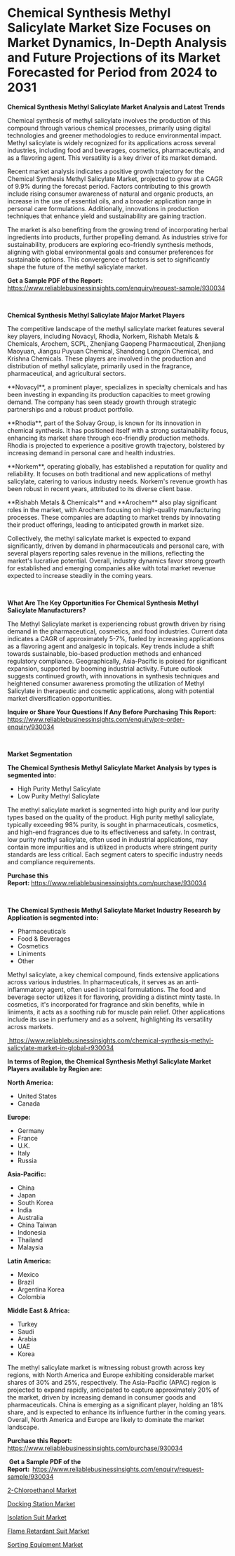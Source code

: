 <p><h1>Chemical Synthesis Methyl Salicylate Market Size Focuses on Market Dynamics, In-Depth Analysis and Future Projections of its Market Forecasted for Period from 2024 to 2031</h1></p><p><strong>Chemical Synthesis Methyl Salicylate Market Analysis and Latest Trends</strong></p>
<p><p>Chemical synthesis of methyl salicylate involves the production of this compound through various chemical processes, primarily using digital technologies and greener methodologies to reduce environmental impact. Methyl salicylate is widely recognized for its applications across several industries, including food and beverages, cosmetics, pharmaceuticals, and as a flavoring agent. This versatility is a key driver of its market demand. </p><p>Recent market analysis indicates a positive growth trajectory for the Chemical Synthesis Methyl Salicylate Market, projected to grow at a CAGR of 9.9% during the forecast period. Factors contributing to this growth include rising consumer awareness of natural and organic products, an increase in the use of essential oils, and a broader application range in personal care formulations. Additionally, innovations in production techniques that enhance yield and sustainability are gaining traction. </p><p>The market is also benefiting from the growing trend of incorporating herbal ingredients into products, further propelling demand. As industries strive for sustainability, producers are exploring eco-friendly synthesis methods, aligning with global environmental goals and consumer preferences for sustainable options. This convergence of factors is set to significantly shape the future of the methyl salicylate market.</p></p>
<p><strong>Get a Sample PDF of the Report:&nbsp;</strong> <a href="https://www.reliablebusinessinsights.com/enquiry/request-sample/930034?utm_campaign=75&utm_medium=2&utm_source=Github&utm_content=ia&utm_term=16112024&utm_id=chemical-synthesis-methyl-salicylate">https://www.reliablebusinessinsights.com/enquiry/request-sample/930034</a></p>
<p>&nbsp;</p>
<p><strong>Chemical Synthesis Methyl Salicylate Major Market Players</strong></p>
<p><p>The competitive landscape of the methyl salicylate market features several key players, including Novacyl, Rhodia, Norkem, Rishabh Metals & Chemicals, Arochem, SCPL, Zhenjiang Gaopeng Pharmaceutical, Zhenjiang Maoyuan, Jiangsu Puyuan Chemical, Shandong Longxin Chemical, and Krishna Chemicals. These players are involved in the production and distribution of methyl salicylate, primarily used in the fragrance, pharmaceutical, and agricultural sectors.</p><p>**Novacyl**, a prominent player, specializes in specialty chemicals and has been investing in expanding its production capacities to meet growing demand. The company has seen steady growth through strategic partnerships and a robust product portfolio.</p><p>**Rhodia**, part of the Solvay Group, is known for its innovation in chemical synthesis. It has positioned itself with a strong sustainability focus, enhancing its market share through eco-friendly production methods. Rhodia is projected to experience a positive growth trajectory, bolstered by increasing demand in personal care and health industries.</p><p>**Norkem**, operating globally, has established a reputation for quality and reliability. It focuses on both traditional and new applications of methyl salicylate, catering to various industry needs. Norkem's revenue growth has been robust in recent years, attributed to its diverse client base.</p><p>**Rishabh Metals & Chemicals** and **Arochem** also play significant roles in the market, with Arochem focusing on high-quality manufacturing processes. These companies are adapting to market trends by innovating their product offerings, leading to anticipated growth in market size.</p><p>Collectively, the methyl salicylate market is expected to expand significantly, driven by demand in pharmaceuticals and personal care, with several players reporting sales revenue in the millions, reflecting the market's lucrative potential. Overall, industry dynamics favor strong growth for established and emerging companies alike with total market revenue expected to increase steadily in the coming years.</p></p>
<p>&nbsp;</p>
<p><strong>What Are The Key Opportunities For Chemical Synthesis Methyl Salicylate Manufacturers?</strong></p>
<p><p>The Methyl Salicylate market is experiencing robust growth driven by rising demand in the pharmaceutical, cosmetics, and food industries. Current data indicates a CAGR of approximately 5-7%, fueled by increasing applications as a flavoring agent and analgesic in topicals. Key trends include a shift towards sustainable, bio-based production methods and enhanced regulatory compliance. Geographically, Asia-Pacific is poised for significant expansion, supported by booming industrial activity. Future outlook suggests continued growth, with innovations in synthesis techniques and heightened consumer awareness promoting the utilization of Methyl Salicylate in therapeutic and cosmetic applications, along with potential market diversification opportunities.</p></p>
<p><strong>Inquire or Share Your Questions If Any Before Purchasing This Report:</strong> <a href="https://www.reliablebusinessinsights.com/enquiry/pre-order-enquiry/930034?utm_campaign=75&utm_medium=2&utm_source=Github&utm_content=ia&utm_term=16112024&utm_id=chemical-synthesis-methyl-salicylate">https://www.reliablebusinessinsights.com/enquiry/pre-order-enquiry/930034</a></p>
<p>&nbsp;</p>
<p><strong>Market Segmentation</strong></p>
<p><strong>The Chemical Synthesis Methyl Salicylate Market Analysis by types is segmented into:</strong></p>
<p><ul><li>High Purity Methyl Salicylate</li><li>Low Purity Methyl Salicylate</li></ul></p>
<p><p>The methyl salicylate market is segmented into high purity and low purity types based on the quality of the product. High purity methyl salicylate, typically exceeding 98% purity, is sought in pharmaceuticals, cosmetics, and high-end fragrances due to its effectiveness and safety. In contrast, low purity methyl salicylate, often used in industrial applications, may contain more impurities and is utilized in products where stringent purity standards are less critical. Each segment caters to specific industry needs and compliance requirements.</p></p>
<p><strong>Purchase this Report:&nbsp;</strong><a href="https://www.reliablebusinessinsights.com/purchase/930034?utm_campaign=75&utm_medium=2&utm_source=Github&utm_content=ia&utm_term=16112024&utm_id=chemical-synthesis-methyl-salicylate">https://www.reliablebusinessinsights.com/purchase/930034</a></p>
<p>&nbsp;</p>
<p><strong>The Chemical Synthesis Methyl Salicylate Market Industry Research by Application is segmented into:</strong></p>
<p><ul><li>Pharmaceuticals</li><li>Food & Beverages</li><li>Cosmetics</li><li>Liniments</li><li>Other</li></ul></p>
<p><p>Methyl salicylate, a key chemical compound, finds extensive applications across various industries. In pharmaceuticals, it serves as an anti-inflammatory agent, often used in topical formulations. The food and beverage sector utilizes it for flavoring, providing a distinct minty taste. In cosmetics, it's incorporated for fragrance and skin benefits, while in liniments, it acts as a soothing rub for muscle pain relief. Other applications include its use in perfumery and as a solvent, highlighting its versatility across markets.</p></p>
<p><a href="https://www.reliablebusinessinsights.com/chemical-synthesis-methyl-salicylate-market-in-global-r930034?utm_campaign=75&utm_medium=2&utm_source=Github&utm_content=ia&utm_term=16112024&utm_id=chemical-synthesis-methyl-salicylate">&nbsp;https://www.reliablebusinessinsights.com/chemical-synthesis-methyl-salicylate-market-in-global-r930034</a></p>
<p><strong>In terms of Region, the Chemical Synthesis Methyl Salicylate Market Players available by Region are:</strong></p>
<p>
    <p> <strong> North America: </strong>
        <ul>
            <li>United States</li>
            <li>Canada</li>
        </ul>
        </p> 
    <p> <strong> Europe: </strong>
        <ul>
            <li>Germany</li>
            <li>France</li>
            <li>U.K.</li>
            <li>Italy</li>
            <li>Russia</li>
        </ul>
        </p> 
    <p> <strong> Asia-Pacific: </strong>
        <ul>
            <li>China</li>
            <li>Japan</li>
            <li>South Korea</li>
            <li>India</li>
            <li>Australia</li>
            <li>China Taiwan</li>
            <li>Indonesia</li>
            <li>Thailand</li>
            <li>Malaysia</li>
        </ul>
        </p> 
    <p> <strong> Latin America: </strong>
        <ul>
            <li>Mexico</li>
            <li>Brazil</li>
            <li>Argentina Korea</li>
            <li>Colombia</li>
        </ul>
        </p> 
    <p> <strong> Middle East & Africa: </strong>
        <ul>
            <li>Turkey</li>
            <li>Saudi</li>
            <li>Arabia</li>
            <li>UAE</li>
            <li>Korea</li>
        </ul>
    </p>
    </p>
<p><p>The methyl salicylate market is witnessing robust growth across key regions, with North America and Europe exhibiting considerable market shares of 30% and 25%, respectively. The Asia-Pacific (APAC) region is projected to expand rapidly, anticipated to capture approximately 20% of the market, driven by increasing demand in consumer goods and pharmaceuticals. China is emerging as a significant player, holding an 18% share, and is expected to enhance its influence further in the coming years. Overall, North America and Europe are likely to dominate the market landscape.</p></p>
<p><strong>Purchase this Report: </strong><a href="https://www.reliablebusinessinsights.com/purchase/930034?utm_campaign=75&utm_medium=2&utm_source=Github&utm_content=ia&utm_term=16112024&utm_id=chemical-synthesis-methyl-salicylate">https://www.reliablebusinessinsights.com/purchase/930034</a></p>
<p>&nbsp;<strong>Get a Sample PDF of the Report:&nbsp;&nbsp;</strong><a href="https://www.reliablebusinessinsights.com/enquiry/request-sample/930034?utm_campaign=75&utm_medium=2&utm_source=Github&utm_content=ia&utm_term=16112024&utm_id=chemical-synthesis-methyl-salicylate">https://www.reliablebusinessinsights.com/enquiry/request-sample/930034</a></p>
<p><strong></strong></p>
<p><p><a href="https://github.com/LilianFaulkner65/Market-Research-Report-List-1/blob/main/2-chloroethanol-market.md?utm_campaign=75&utm_medium=2&utm_source=Github&utm_content=ia&utm_term=16112024&utm_id=chemical-synthesis-methyl-salicylate">2-Chloroethanol Market</a></p><p><a href="https://www.linkedin.com/pulse/docking-station-market-trends-strategic-insights-2024-2031-dk1sf?utm_campaign=75&utm_medium=2&utm_source=Github&utm_content=ia&utm_term=16112024&utm_id=chemical-synthesis-methyl-salicylate">Docking Station Market</a></p><p><a href="https://issuu.com/reportprime-2/docs/isolation-suit-market-size-2030.ppt_1ffacc537fb573?utm_campaign=75&utm_medium=2&utm_source=Github&utm_content=ia&utm_term=16112024&utm_id=chemical-synthesis-methyl-salicylate">Isolation Suit Market</a></p><p><a href="https://issuu.com/reportprime-2/docs/flame-retardant-suit-market-size-20_d8cc0dbf6ae270?utm_campaign=75&utm_medium=2&utm_source=Github&utm_content=ia&utm_term=16112024&utm_id=chemical-synthesis-methyl-salicylate">Flame Retardant Suit Market</a></p><p><a href="https://www.linkedin.com/pulse/sorting-equipment-market-pulse-76-expansion-blueprint-2024-2031-wytrf?utm_campaign=75&utm_medium=2&utm_source=Github&utm_content=ia&utm_term=16112024&utm_id=chemical-synthesis-methyl-salicylate">Sorting Equipment Market</a></p></p>